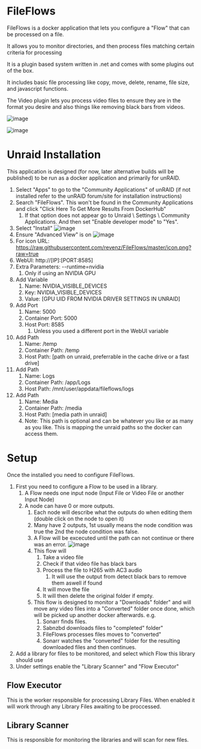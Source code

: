 # FileFlows

FileFlows is a docker application that lets you configure a "Flow" that can be processed on a file.

It allows you to monitor directories, and then process files matching certain criteria for processing

It is a plugin based system written in .net and comes with some plugins out of the box.

It includes basic file processing like copy, move, delete, rename, file size, and javascript functions.

The Video plugin lets you process video files to ensure they are in the format you desire and also things like removing black bars from videos.

![image](https://user-images.githubusercontent.com/958400/142393794-38b58e23-2b05-45b1-8eb1-2f4ad6574422.png)


![image](https://user-images.githubusercontent.com/958400/142393881-9a1ebac1-2b8d-4157-9371-7a9a10dee877.png)


# Unraid Installation
This application is designed (for now, later alternative builds will be published) to be run as a docker application and primarily for unRAID.

1. Select "Apps" to go to the "Community Applications" of unRAID (if not installed refer to the unRAID forum/site for installation instructions)
2. Search "FileFlows".  This won't be found in the Community Applications and click "Click Here To Get More Results From DockerHub"
   1. If that option does not appear go to Unraid \ Settings \ Community Applications.   And then set "Enable developer mode" to "Yes".
3. Select "Install" 
   ![image](https://user-images.githubusercontent.com/958400/142372817-4582c5bb-6108-42d7-8ada-f0015652c429.png)
4. Ensure "Advanced View" is on
   ![image](https://user-images.githubusercontent.com/958400/142372935-124e75b3-3e4b-4c27-827b-1c104aaefc17.png)
5. For icon URL: https://raw.githubusercontent.com/revenz/FileFlows/master/icon.png?raw=true
6. WebUI: http://[IP]:[PORT:8585]
7. Extra Parameters: --runtime=nvidia
   1. Only if using an NVIDIA GPU
8. Add Variable
   1. Name: NVIDIA_VISIBLE_DEVICES
   2. Key: NVIDIA_VISIBLE_DEVICES
   3. Value: [GPU UID FROM NVIDIA DRIVER SETTINGS IN UNRAID]
9. Add Port
   1.  Name: 5000
   2.  Container Port: 5000
   3.  Host Port: 8585
       1.  Unless you used a different port in the WebUI variable
10. Add Path
    1.  Name: /temp
    2.  Container Path: /temp
    3.  Host Path: [path on unraid, preferrable in the cache drive or a fast drive]
11. Add Path
    1.  Name:  Logs
    2.  Container Path: /app/Logs
    3.  Host Path: /mnt/user/appdata/fileflows/logs
12. Add Path
    1.  Name: Media
    2.  Container Path: /media
    3.  Host Path: [media path in unraid]
    4.  Note: This path is optional and can be whatever you like or as many as you like.  This is mapping the unraid paths so the docker can access them.


# Setup
Once the installed you need to configure FileFlows.
1. First you need to configure a Flow to be used in a library.  
   1. A Flow needs one input node (Input File or Video File or another Input Node)
   2. A node can have 0 or more outputs.
      1. Each node will describe what the outputs do when editing them (double click on the node to open it)
      2. Many have 2 outputs, 1st usually means the node condition was true the 2nd the node condition was false.
      3. A Flow will be excecuted until the path can not continue or there was an error.
      ![image](https://user-images.githubusercontent.com/958400/142374120-ce91c4ed-df63-43d2-b509-15755b00c78e.png)
      4. This flow will 
         1. Take a video file
         2. Check if that video file has black bars
         3. Process the file to H265 with AC3 audio
            1. It will use the output from detect black bars to remove them aswell if found
         4. It will move the file
         5. It will then delete the original folder if empty.
      5. This flow is designed to monitor a "Downloads" folder" and will move any video files into a "Converted" folder once done, which will be picked up another docker afterwards. e.g.
         1. Sonarr finds files.  
         2. Sabnzbd downloads files to "completed" folder"
         3. FileFlows processes files moves to "converted"
         4. Sonarr watches the "converted" folder for the resulting downloaded files and then continues.
2. Add a library for files to be monitored, and select which Flow this library should use
3. Under settings enable the "Library Scanner" and "Flow Executor"

## Flow Executor
This is the worker responsible for processing Library Files.  When enabled it will work through any Library Files awaiting to be proccessed.  

## Library Scanner
This is responsible for monitoring the libraries and will scan for new files.   
